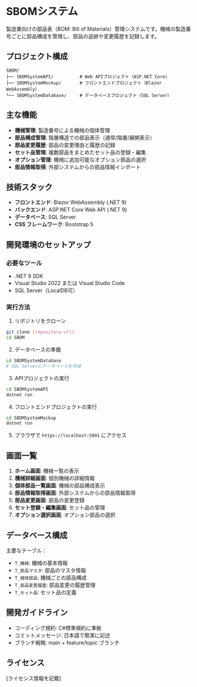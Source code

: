 # SBOMシステム

製造業向けの部品表（BOM: Bill of Materials）管理システムです。機械の製造番号ごとに部品構成を管理し、部品の追跡や変更履歴を記録します。

## プロジェクト構成

```
SBOM/
├── SBOMSystemAPI/          # Web APIプロジェクト（ASP.NET Core）
├── SBOMSystemMockup/       # フロントエンドプロジェクト（Blazor WebAssembly）
└── SBOMSystemDatabase/     # データベースプロジェクト（SQL Server）
```

## 主な機能

- **機械管理**: 製造番号による機械の個体管理
- **部品構成管理**: 階層構造での部品表示（通常/階層/展開表示）
- **部品変更履歴**: 部品の変更理由と履歴の記録
- **セット品管理**: 複数部品をまとめたセット品の登録・編集
- **オプション管理**: 機械に追加可能なオプション部品の選択
- **部品情報取得**: 外部システムからの部品情報インポート

## 技術スタック

- **フロントエンド**: Blazor WebAssembly (.NET 9)
- **バックエンド**: ASP.NET Core Web API (.NET 9)
- **データベース**: SQL Server
- **CSS フレームワーク**: Bootstrap 5

## 開発環境のセットアップ

### 必要なツール

- .NET 9 SDK
- Visual Studio 2022 または Visual Studio Code
- SQL Server（LocalDB可）

### 実行方法

1. リポジトリをクローン
```bash
git clone [repository-url]
cd SBOM
```

2. データベースの準備
```bash
cd SBOMSystemDatabase
# SQL Serverにデータベースを作成
```

3. APIプロジェクトの実行
```bash
cd SBOMSystemAPI
dotnet run
```

4. フロントエンドプロジェクトの実行
```bash
cd SBOMSystemMockup
dotnet run
```

5. ブラウザで `https://localhost:5001` にアクセス

## 画面一覧

1. **ホーム画面**: 機械一覧の表示
2. **機械詳細画面**: 個別機械の詳細情報
3. **個体部品一覧画面**: 機械の部品構成表示
4. **部品情報取得画面**: 外部システムからの部品情報取得
5. **部品変更画面**: 部品の変更登録
6. **セット登録・編集画面**: セット品の管理
7. **オプション選択画面**: オプション部品の選択

## データベース構成

主要なテーブル：
- `T_機械`: 機械の基本情報
- `T_部品マスタ`: 部品のマスタ情報
- `T_個体部品`: 機械ごとの部品構成
- `T_部品変更履歴`: 部品変更の履歴管理
- `T_セット品`: セット品の定義

## 開発ガイドライン

- コーディング規約: C#標準規約に準拠
- コミットメッセージ: 日本語で簡潔に記述
- ブランチ戦略: main + feature/topic ブランチ

## ライセンス

[ライセンス情報を記載]